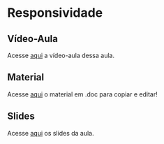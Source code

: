 # Responsividade

## Vídeo-Aula
Acesse [aqui](https://drive.google.com/file/d/1JUjH4ukE8xVnAaCs-Ri3JNhXZJgkuiRw/view?usp=sharing) a vídeo-aula dessa aula.

## Material 
Acesse [aqui](https://docs.google.com/document/d/1zP6G-hkmMqzzsB6rpa9qkcPB0gXdONl7tuQ8tbOWfqc/edit?usp=sharing) o material em .doc para copiar e editar!

## Slides
Acesse [aqui](https://www.canva.com/design/DAGG1Cy8Y9A/RikLK4KDrqfKrEHG3IoBsQ/edit?utm_content=DAGG1Cy8Y9A&utm_campaign=designshare&utm_medium=link2&utm_source=sharebutton) os slides da aula.
